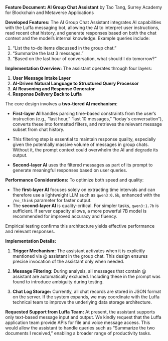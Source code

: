 **Feature Document: AI Group Chat Assistant**
by Tao Tang, Surrey Academy for Blockchain and Metaverse Applications

**Developed Features:**
The AI Group Chat Assistant integrates AI capabilities with the Luffa messaging bot, allowing the AI to interpret user instructions, read recent chat history, and generate responses based on both the chat context and the model’s internal knowledge. Example queries include:

1. “List the to-do items discussed in the group chat.”
2. “Summarize the last 3 messages.”
3. “Based on the last hour of conversation, what should I do tomorrow?”

**Implementation Overview:**
The assistant operates through four layers:

1. **User Message Intake Layer**
2. **AI-Driven Natural Language to Structured Query Processor**
3. **AI Reasoning and Response Generator**
4. **Response Delivery Back to Luffa**

The core design involves a **two-tiered AI mechanism**:

* **First-layer AI** handles parsing time-based constraints from the user’s instruction (e.g., “last hour,” “last 10 messages,” “today's conversation”), converts these into formatted filters, and retrieves the relevant message subset from chat history.

* This filtering step is essential to maintain response quality, especially given the potentially massive volume of messages in group chats. Without it, the prompt context could overwhelm the AI and degrade its output.

* **Second-layer AI** uses the filtered messages as part of its prompt to generate meaningful responses based on user queries.

**Performance Considerations:**
To optimize both speed and quality:

* The **first-layer AI** focuses solely on extracting time intervals and can therefore use a lightweight LLM such as `qwen3:0.6b`, enhanced with the `/no_think` parameter for faster output.
* The **second-layer AI** is quality-critical. For simpler tasks, `qwen3:1.7b` is sufficient. If server capacity allows, a more powerful 7B model is recommended for improved accuracy and fluency.

Empirical testing confirms this architecture yields effective performance and relevant responses.

**Implementation Details:**

1. **Trigger Mechanism:**
   The assistant activates when it is explicitly mentioned via @ assistant in the group chat. This design ensures precise invocation of the assistant only when needed.

2. **Message Filtering:**
   During analysis, all messages that contain @ assistant are automatically excluded. Including these in the prompt was found to introduce ambiguity during testing.

3. **Chat Log Storage:**
   Currently, all chat records are stored in JSON format on the server. If the system expands, we may coordinate with the Luffa technical team to improve the underlying data storage architecture.

**Requested Support from Luffa Team:**
At present, the assistant supports only text-based message input and output. We kindly request that the Luffa application team provide APIs for file and voice message access. This would allow the assistant to handle queries such as “Summarize the two documents I received,” enabling a broader range of productivity tasks.
